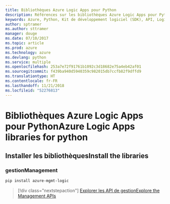 ```yaml
---
title: Bibliothèques Azure Logic Apps pour Python
description: Références sur les bibliothèques Azure Logic Apps pour Python
keywords: Azure, Python, Kit de développement logiciel (SDK), API, Logic Apps
author: sptramer
ms.author: sttramer
manager: douge
ms.date: 07/10/2017
ms.topic: article
ms.prod: azure
ms.technology: azure
ms.devlang: python
ms.service: multiple
ms.openlocfilehash: 253a7e72f91761b1092c3d18682e75a4eb42af01
ms.sourcegitcommit: f439ba940d5940359c982015db7ccfb82f9dffd9
ms.translationtype: HT
ms.contentlocale: fr-FR
ms.lasthandoff: 11/21/2018
ms.locfileid: "52276813"
---
```

# <a name="azure-logic-apps-libraries-for-python"></a><span data-ttu-id="51ff7-104">Bibliothèques Azure Logic Apps pour Python</span><span class="sxs-lookup"><span data-stu-id="51ff7-104">Azure Logic Apps libraries for python</span></span>

## <a name="install-the-libraries"></a><span data-ttu-id="51ff7-105">Installer les bibliothèques</span><span class="sxs-lookup"><span data-stu-id="51ff7-105">Install the libraries</span></span>


### <a name="management"></a><span data-ttu-id="51ff7-106">gestion</span><span class="sxs-lookup"><span data-stu-id="51ff7-106">Management</span></span>

```bash
pip install azure-mgmt-logic
```
> [!div class="nextstepaction"]
> [<span data-ttu-id="51ff7-107">Explorer les API de gestion</span><span class="sxs-lookup"><span data-stu-id="51ff7-107">Explore the Management APIs</span></span>](/python/api/overview/azure/logicapps/management)